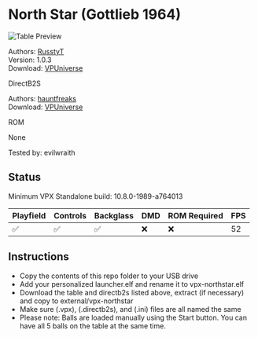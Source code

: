 # North Star (Gottlieb 1964)

![Table Preview](../../images/vpx-northstar.png)

Authors: [RusstyT](https://vpuniverse.com/profile/32300-russtyt/)  
Version: 1.0.3  
Download: [VPUniverse](https://vpuniverse.com/files/file/21526-northstargottlieb1964-avago-nfozzy-vr-scorbit-v103/)

DirectB2S

Authors: [hauntfreaks](https://vpuniverse.com/profile/5216-hauntfreaks/)  
Download: [VPUniverse](https://vpuniverse.com/files/file/17280-north-star-gottlieb-1964-b2s/)

ROM

None

Tested by: evilwraith

## Status 

Minimum VPX Standalone build: 10.8.0-1989-a764013

| Playfield | Controls | Backglass | DMD | ROM Required | FPS | 
|-----------|----------|-----------|-----|--------------|-----|
| :white_check_mark: | :white_check_mark: | :white_check_mark: | :x: | :x: | 52 |

## Instructions

- Copy the contents of this repo folder to your USB drive
- Add your personalized launcher.elf and rename it to vpx-northstar.elf
- Download the table and directb2s listed above, extract (if necessary) and copy to external/vpx-northstar
- Make sure (.vpx), (.directb2s), and (.ini) files are all named the same
- Please note: Balls are loaded manually using the Start button. You can have all 5 balls on the table at the same time.
